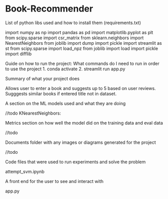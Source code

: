 # Book-Recommender
List of python libs used and how to install them (requirements.txt)

import numpy as np
import pandas as pd
import matplotlib.pyplot as plt
from scipy.sparse import csr_matrix
from sklearn.neighbors import NearestNeighbors
from joblib import dump
import pickle
import streamlit as st
from scipy.sparse import load_npz
from joblib import load
import pickle
import difflib

Guide on how to run the project: What commands do I need to run in order to use the project
    1. conda activate <env>
    2. streamlit run app.py

Summary of what your project does

Allows user to enter a book and suggests up to 5 based on user reviews. Sugggests similar books if entered title not in dataset.

A section on the ML models used and what they are doing

//todo
KNearestNeighbors:

Metrics section on how well the model did on the training data and eval data

//todo

Documents folder with any images or diagrams generated for the project

//todo

Code files that were used to run experiments and solve the problem

attempt_svm.ipynb

A front end for the user to see and interact with

app.py